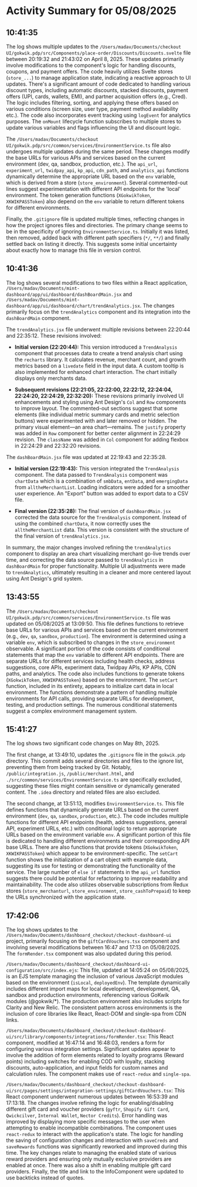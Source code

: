 # Activity Summary for 05/08/2025

## 10:41:35
The log shows multiple updates to the `/Users/madav/Documents/checkout UI/gokwik.pdp/src/Components/place-order/Discounts/Discounts.svelte` file between 20:19:32 and 21:43:02 on April 8, 2025.  These updates primarily involve modifications to the component's logic for handling discounts, coupons, and payment offers.  The code heavily utilizes Svelte stores (`store_...`) to manage application state, indicating a reactive approach to UI updates.  There's a significant amount of code dedicated to handling various discount types, including automatic discounts, stacked discounts, payment offers (UPI, cards, wallets, EMI), and partner acquisition offers (e.g., Cred). The logic includes filtering, sorting, and applying these offers based on various conditions (screen size, user type, payment method availability etc.).  The code also incorporates event tracking using `logEvent` for analytics purposes.  The `onMount` lifecycle function subscribes to multiple stores to update various variables and flags influencing the UI and discount logic.


The `/Users/madav/Documents/checkout UI/gokwik.pdp/src/common/services/EnvironmentService.ts` file also undergoes multiple updates during the same period. These changes modify the base URLs for various APIs and services based on the current environment (dev, qa, sandbox, production, etc.).  The `api_url`, `experiment_url`, `twidpay_api`, `kp_api`, `cdn_path`, and `analytics_api` functions dynamically determine the appropriate URL based on the `env` variable, which is derived from a store (`store_environment`).  Several commented-out lines suggest experimentation with different API endpoints for the 'local' environment.   The token generation functions (`XGokwikToken`, `XKWIKPASSToken`) also depend on the `env` variable to return different tokens for different environments.

Finally, the `.gitignore` file is updated multiple times, reflecting changes in how the project ignores files and directories. The primary change seems to be in the specificity of ignoring `EnvironmentService.ts`.  Initially it was listed, then removed, added back with different path specifiers (`*/`, `**/`) and finally settled back on listing it directly. This suggests some initial uncertainty about exactly how to manage this file in version control.


## 10:41:36
The log shows several modifications to two files within a React application, `/Users/madav/Documents/mint-dashboard/app/ui/dashboard/dashBoardMain.jsx` and `/Users/madav/Documents/mint-dashboard/app/ui/dashboard/chart/trendAnalytics.jsx`.  The changes primarily focus on the `trendAnalytics` component and its integration into the `dashBoardMain` component.

The `trendAnalytics.jsx` file underwent multiple revisions between 22:20:44 and 22:35:12. These revisions involved:

* **Initial version (22:20:44):**  This version introduced a `TrendAnalysis` component that processes data to create a trend analysis chart using the `recharts` library. It calculates revenue, merchant count, and growth metrics based on a `livedate` field in the input data.  A custom tooltip is also implemented for enhanced chart interaction. The chart initially displays only merchants data.

* **Subsequent revisions (22:21:05, 22:22:00, 22:22:12, 22:24:04, 22:24:20, 22:24:29, 22:32:20):**  These revisions primarily involved UI enhancements and styling using Ant Design's `Col` and `Row` components to improve layout. The commented-out sections suggest that some elements (like individual metric summary cards and metric selection buttons) were experimented with and later removed or hidden. The primary visual element—an area chart—remains. The `justify` property was added in `Row` component for better center alignment in  22:24:29 revision. The `className` was added in `Col` component for adding flexbox in 22:24:29 and 22:32:20 revisions.


The `dashBoardMain.jsx` file was updated at 22:19:43 and 22:35:28.

* **Initial version (22:19:43):** This version integrated the `TrendAnalysis` component. The data passed to `TrendAnalysis` component was `chartData` which is a combination of `smbData`, `entData`, and `emergingData` from `alltheMerchantList`.  Loading indicators were added for a smoother user experience. An "Export" button was added to export data to a CSV file.

* **Final version (22:35:28):** The final version of `dashBoardMain.jsx` corrected the data source for the `TrendAnalysis` component. Instead of using the combined `chartData`, it now correctly uses the `alltheMerchantList` data.  This version is consistent with the structure of the final version of `trendAnalytics.jsx`.

In summary, the major changes involved refining the `trendAnalytics` component to display an area chart visualizing merchant go-live trends over time, and correcting the data source passed to `trendAnalytics` in `dashBoardMain` for proper functionality.  Multiple UI adjustments were made to `trendAnalytics`, ultimately resulting in a cleaner and more centered layout using Ant Design's grid system.


## 13:43:55
The `/Users/madav/Documents/checkout UI/gokwik.pdp/src/common/services/EnvironmentService.ts` file was updated on 05/08/2025 at 13:09:50.  This file defines functions to retrieve base URLs for various APIs and services based on the current environment (e.g., `dev`, `qa`, `sandbox`, `production`).  The environment is determined using a variable `env`, which is subscribed to changes in the `store_environment` observable.  A significant portion of the code consists of conditional statements that map the `env` variable to different API endpoints.  There are separate URLs for different services including health checks, address suggestions, core APIs, experiment data, Twidpay APIs, KP APIs, CDN paths, and analytics. The code also includes functions to generate tokens (`XGokwikToken`, `XKWIKPASSToken`) based on the environment.  The `setCart` function, included in its entirety, appears to initialize cart data in local environment.  The functions demonstrate a pattern of handling multiple environments for API calls, providing separate URLs for development, testing, and production settings.  The numerous conditional statements suggest a complex environment management system.


## 15:41:27
The log shows two significant code changes on May 8th, 2025.

The first change, at 13:49:10, updates the `.gitignore` file in the `gokwik.pdp` directory.  This commit adds several directories and files to the ignore list, preventing them from being tracked by Git. Notably,  `/public/integration.js`, `/public/merchant.html`, and `./src/common/services/EnvironmentService.ts` are specifically excluded, suggesting these files might contain sensitive or dynamically generated content.  The `.idea` directory and related files are also excluded.

The second change, at 13:51:13, modifies `EnvironmentService.ts`. This file defines functions that dynamically generate URLs based on the current environment (`dev`, `qa`, `sandbox`, `production`, etc.).  The code includes multiple functions for different API endpoints (health, address suggestions, general API, experiment URLs, etc.) with conditional logic to return appropriate URLs based on the environment variable `env`.  A significant portion of this file is dedicated to handling different environments and their corresponding API base URLs.  There are also functions that provide tokens (`XGokwikToken`, `XKWIKPASSToken`) which appear to be environment-specific.   The `setCart` function shows the initialization of a cart object with example data, suggesting its use for testing or demonstrating the functionality of the service.  The large number of `else if` statements in the `api_url` function suggests there could be potential for refactoring to improve readability and maintainability. The code also utilizes observable subscriptions from Redux stores (`store_merchanturl`, `store_environment`, `store_cashToPrepaid`) to keep the URLs synchronized with the application state.


## 17:42:06
The log shows updates to the `/Users/madav/Documents/dashboard_checkout/checkout-dashboard-ui` project, primarily focusing on the `giftCardVouchers.tsx` component and involving several modifications between 16:47 and 17:13 on 05/08/2025.  The `formRender.tsx` component was also updated during this period.


`/Users/madav/Documents/dashboard_checkout/dashboard-ui-configuration/src/index.ejs`: This file, updated at 14:05:24 on 05/08/2025, is an EJS template managing the inclusion of various JavaScript modules based on the environment (`isLocal`, `deployedEnv`).  The template dynamically includes different import maps for local development, development, QA, sandbox and production environments, referencing various GoKwik modules (@gokwik/*). The production environment also includes scripts for Clarity and New Relic.  The consistent pattern across environments is the inclusion of core libraries like React, React-DOM and single-spa from CDN links.

`/Users/madav/Documents/dashboard_checkout/checkout-dashboard-ui/src/library/components/integrations/formRender.tsx`:  This React component, modified at 16:47:14 and 16:48:03, renders a form for configuring various integration settings. Significant updates appear to involve the addition of form elements related to loyalty programs (Reward points) including switches for enabling COD with loyalty, stacking discounts, auto-application, and input fields for custom names and calculation rules.  The component makes use of `react-redux` and `single-spa`.

`/Users/madav/Documents/dashboard_checkout/checkout-dashboard-ui/src/pages/settings/integration-settings/giftCardVouchers.tsx`: This React component underwent numerous updates between 16:53:39 and 17:13:18. The changes involve refining the logic for enabling/disabling different gift card and voucher providers (`gyftr`, `Shopify Gift Card`, `Qwickcilver`, `Internal Wallet`, `Nector Credits`).  Error handling was improved by displaying more specific messages to the user when attempting to enable incompatible combinations. The component uses `react-redux` to interact with the application's state. The logic for handling the saving of configuration changes and interaction with  `saveCreds` and `saveRewards` functions was significantly reworked and improved during this time.  The key changes relate to managing the enabled state of various reward providers and ensuring only mutually exclusive providers are enabled at once.  There was also a shift in enabling multiple gift card providers.  Finally, the title and link to the InfoComponent were updated to use backticks instead of quotes.
